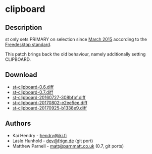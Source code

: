 clipboard
=========

Description
-----------

st only sets PRIMARY on selection since
[March 2015](//git.suckless.org/st/commit/?id=28259f5750f0dc7f52bbaf8b746ec3dc576a58ee)
according to the
[Freedesktop standard](http://standards.freedesktop.org/clipboards-spec/clipboards-latest.txt).

This patch brings back the old behaviour, namely additionally setting
CLIPBOARD.

Download
--------

* [st-clipboard-0.6.diff](st-clipboard-0.6.diff)
* [st-clipboard-0.7.diff](st-clipboard-0.7.diff)
* [st-clipboard-20160727-308bfbf.diff](st-clipboard-20160727-308bfbf.diff)
* [st-clipboard-20170802-e2ee5ee.diff](st-clipboard-20170802-e2ee5ee.diff)
* [st-clipboard-20170925-b1338e9.diff](st-clipboard-20170925-b1338e9.diff)

Authors
-------

 * Kai Hendry - <hendry@iki.fi>
 * Laslo Hunhold - <dev@frign.de> (git port)
 * Matthew Parnell - <matt@parnmatt.co.uk> (0.7, git ports)
